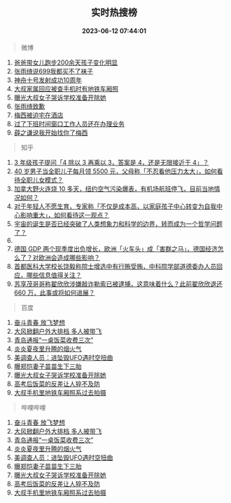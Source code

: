 <div align="center"><h2>实时热搜榜</h2><h4>2023-06-12 07:44:01</h4></div>

> 微博  

1. [爸爸带女儿跑步200余天孩子变化明显](https://s.weibo.com/weibo?q=%23%E7%88%B8%E7%88%B8%E5%B8%A6%E5%A5%B3%E5%84%BF%E8%B7%91%E6%AD%A5200%E4%BD%99%E5%A4%A9%E5%AD%A9%E5%AD%90%E5%8F%98%E5%8C%96%E6%98%8E%E6%98%BE%23&t=31&band_rank=1&Refer=top)<br />
2. [张雨绮说699我都买不了袜子](https://s.weibo.com/weibo?q=%23%E5%BC%A0%E9%9B%A8%E7%BB%AE%E8%AF%B4699%E6%88%91%E9%83%BD%E4%B9%B0%E4%B8%8D%E4%BA%86%E8%A2%9C%E5%AD%90%23&t=31&band_rank=2&Refer=top)<br />
3. [神舟十号发射成功10周年](https://s.weibo.com/weibo?q=%23%E7%A5%9E%E8%88%9F%E5%8D%81%E5%8F%B7%E5%8F%91%E5%B0%84%E6%88%90%E5%8A%9F10%E5%91%A8%E5%B9%B4%23&t=31&band_rank=3&Refer=top)<br />
4. [大叔家属回应被查手机时有地铁车厢照](https://s.weibo.com/weibo?q=%23%E5%A4%A7%E5%8F%94%E5%AE%B6%E5%B1%9E%E5%9B%9E%E5%BA%94%E8%A2%AB%E6%9F%A5%E6%89%8B%E6%9C%BA%E6%97%B6%E6%9C%89%E5%9C%B0%E9%93%81%E8%BD%A6%E5%8E%A2%E7%85%A7%23&t=31&band_rank=4&Refer=top)<br />
5. [曝光大叔女子哭诉学校准备开除她](https://s.weibo.com/weibo?q=%23%E6%9B%9D%E5%85%89%E5%A4%A7%E5%8F%94%E5%A5%B3%E5%AD%90%E5%93%AD%E8%AF%89%E5%AD%A6%E6%A0%A1%E5%87%86%E5%A4%87%E5%BC%80%E9%99%A4%E5%A5%B9%23&t=31&band_rank=5&Refer=top)<br />
6. [张雨绮致歉](https://s.weibo.com/weibo?q=%E5%BC%A0%E9%9B%A8%E7%BB%AE%E8%87%B4%E6%AD%89&t=31&band_rank=6&Refer=top)<br />
7. [梅西被迫宅在酒店](https://s.weibo.com/weibo?q=%23%E6%A2%85%E8%A5%BF%E8%A2%AB%E8%BF%AB%E5%AE%85%E5%9C%A8%E9%85%92%E5%BA%97%23&t=31&band_rank=7&Refer=top)<br />
8. [过了下班时间窗口工作人员还在办理业务](https://s.weibo.com/weibo?q=%23%E8%BF%87%E4%BA%86%E4%B8%8B%E7%8F%AD%E6%97%B6%E9%97%B4%E7%AA%97%E5%8F%A3%E5%B7%A5%E4%BD%9C%E4%BA%BA%E5%91%98%E8%BF%98%E5%9C%A8%E5%8A%9E%E7%90%86%E4%B8%9A%E5%8A%A1%23&t=31&band_rank=8&Refer=top)<br />
9. [薛之谦说我开始找你了梅西](https://s.weibo.com/weibo?q=%23%E8%96%9B%E4%B9%8B%E8%B0%A6%E8%AF%B4%E6%88%91%E5%BC%80%E5%A7%8B%E6%89%BE%E4%BD%A0%E4%BA%86%E6%A2%85%E8%A5%BF%23&t=31&band_rank=9&Refer=top)<br />

> 知乎  

1. [3 年级孩子提问「4 除以 3 再乘以 3，答案是 4，还是无限接近于 4」？](https://www.zhihu.com/question/597086933)<br />
2. [​​40 岁男子当全职儿子每月领 5500 元，父母称「不忍看他压力太大」，如何看待全职儿女模式？](https://www.zhihu.com/question/605656495)<br />
3. [加拿大野火连烧 10 多天，纽约空气污染爆表，有机场航班停飞，目前当地情况如何？](https://www.zhihu.com/question/605435138)<br />
4. [对于年轻人不愿生育，专家称「不仅是成本高，以家庭孩子中心转变为自我中心影响重大」，如何看待这一观点？](https://www.zhihu.com/question/606014215)<br />
5. [宇宙的诞生是否已经突破了人类想象力和科学的边界，转而成为一个哲学问题了？](https://www.zhihu.com/question/605857365)<br />
6. []()<br />
7. [德国 GDP 两个现季度出负增长，欧洲「火车头」成「害群之马」，德国经济怎么了？对欧洲会造成哪些影响？](https://www.zhihu.com/question/605491276)<br />
8. [首都医科大学校长饶毅称院士增选中有行贿受贿，中科院学部道德委办人员回应，哪些信息值得关注？](https://www.zhihu.com/question/606031181)<br />
9. [苏享茂哥哥称翟欣欣涉嫌敲诈勒索已被逮捕，这意味着什么？此前翟欣欣退还 660 万，此事或将如何进展？](https://www.zhihu.com/question/605647767)<br />

> 百度  

1. [奋斗青春 放飞梦想](https://www.baidu.com/s?wd=%E5%A5%8B%E6%96%97%E9%9D%92%E6%98%A5+%E6%94%BE%E9%A3%9E%E6%A2%A6%E6%83%B3&sa=fyb_news&rsv_dl=fyb_news)<br />
2. [大风掀翻户外大排档 多人被带飞](https://www.baidu.com/s?wd=%E5%A4%A7%E9%A3%8E%E6%8E%80%E7%BF%BB%E6%88%B7%E5%A4%96%E5%A4%A7%E6%8E%92%E6%A1%A3+%E5%A4%9A%E4%BA%BA%E8%A2%AB%E5%B8%A6%E9%A3%9E&sa=fyb_news&rsv_dl=fyb_news)<br />
3. [青岛通报“一桌饭菜收费三次”](https://www.baidu.com/s?wd=%E9%9D%92%E5%B2%9B%E9%80%9A%E6%8A%A5%E2%80%9C%E4%B8%80%E6%A1%8C%E9%A5%AD%E8%8F%9C%E6%94%B6%E8%B4%B9%E4%B8%89%E6%AC%A1%E2%80%9D&sa=fyb_news&rsv_dl=fyb_news)<br />
4. [炎炎夏夜里升腾的烟火气](https://www.baidu.com/s?wd=%E7%82%8E%E7%82%8E%E5%A4%8F%E5%A4%9C%E9%87%8C%E5%8D%87%E8%85%BE%E7%9A%84%E7%83%9F%E7%81%AB%E6%B0%94&sa=fyb_news&rsv_dl=fyb_news)<br />
5. [美调查人员：进坠毁UFO遇时空扭曲](https://www.baidu.com/s?wd=%E7%BE%8E%E8%B0%83%E6%9F%A5%E4%BA%BA%E5%91%98%EF%BC%9A%E8%BF%9B%E5%9D%A0%E6%AF%81UFO%E9%81%87%E6%97%B6%E7%A9%BA%E6%89%AD%E6%9B%B2&sa=fyb_news&rsv_dl=fyb_news)<br />
6. [曝郑恺妻子苗苗生下三胎](https://www.baidu.com/s?wd=%E6%9B%9D%E9%83%91%E6%81%BA%E5%A6%BB%E5%AD%90%E8%8B%97%E8%8B%97%E7%94%9F%E4%B8%8B%E4%B8%89%E8%83%8E&sa=fyb_news&rsv_dl=fyb_news)<br />
7. [曝光大叔女子哭诉学校准备开除她](https://www.baidu.com/s?wd=%E6%9B%9D%E5%85%89%E5%A4%A7%E5%8F%94%E5%A5%B3%E5%AD%90%E5%93%AD%E8%AF%89%E5%AD%A6%E6%A0%A1%E5%87%86%E5%A4%87%E5%BC%80%E9%99%A4%E5%A5%B9&sa=fyb_news&rsv_dl=fyb_news)<br />
8. [高考后饭菜的反差让人猝不及防](https://www.baidu.com/s?wd=%E9%AB%98%E8%80%83%E5%90%8E%E9%A5%AD%E8%8F%9C%E7%9A%84%E5%8F%8D%E5%B7%AE%E8%AE%A9%E4%BA%BA%E7%8C%9D%E4%B8%8D%E5%8F%8A%E9%98%B2&sa=fyb_news&rsv_dl=fyb_news)<br />
9. [大叔手机里地铁车厢照系过去拍摄](https://www.baidu.com/s?wd=%E5%A4%A7%E5%8F%94%E6%89%8B%E6%9C%BA%E9%87%8C%E5%9C%B0%E9%93%81%E8%BD%A6%E5%8E%A2%E7%85%A7%E7%B3%BB%E8%BF%87%E5%8E%BB%E6%8B%8D%E6%91%84&sa=fyb_news&rsv_dl=fyb_news)<br />

> 哔哩哔哩  

1. [奋斗青春 放飞梦想](https://www.baidu.com/s?wd=%E5%A5%8B%E6%96%97%E9%9D%92%E6%98%A5+%E6%94%BE%E9%A3%9E%E6%A2%A6%E6%83%B3&sa=fyb_news&rsv_dl=fyb_news)<br />
2. [大风掀翻户外大排档 多人被带飞](https://www.baidu.com/s?wd=%E5%A4%A7%E9%A3%8E%E6%8E%80%E7%BF%BB%E6%88%B7%E5%A4%96%E5%A4%A7%E6%8E%92%E6%A1%A3+%E5%A4%9A%E4%BA%BA%E8%A2%AB%E5%B8%A6%E9%A3%9E&sa=fyb_news&rsv_dl=fyb_news)<br />
3. [青岛通报“一桌饭菜收费三次”](https://www.baidu.com/s?wd=%E9%9D%92%E5%B2%9B%E9%80%9A%E6%8A%A5%E2%80%9C%E4%B8%80%E6%A1%8C%E9%A5%AD%E8%8F%9C%E6%94%B6%E8%B4%B9%E4%B8%89%E6%AC%A1%E2%80%9D&sa=fyb_news&rsv_dl=fyb_news)<br />
4. [炎炎夏夜里升腾的烟火气](https://www.baidu.com/s?wd=%E7%82%8E%E7%82%8E%E5%A4%8F%E5%A4%9C%E9%87%8C%E5%8D%87%E8%85%BE%E7%9A%84%E7%83%9F%E7%81%AB%E6%B0%94&sa=fyb_news&rsv_dl=fyb_news)<br />
5. [美调查人员：进坠毁UFO遇时空扭曲](https://www.baidu.com/s?wd=%E7%BE%8E%E8%B0%83%E6%9F%A5%E4%BA%BA%E5%91%98%EF%BC%9A%E8%BF%9B%E5%9D%A0%E6%AF%81UFO%E9%81%87%E6%97%B6%E7%A9%BA%E6%89%AD%E6%9B%B2&sa=fyb_news&rsv_dl=fyb_news)<br />
6. [曝郑恺妻子苗苗生下三胎](https://www.baidu.com/s?wd=%E6%9B%9D%E9%83%91%E6%81%BA%E5%A6%BB%E5%AD%90%E8%8B%97%E8%8B%97%E7%94%9F%E4%B8%8B%E4%B8%89%E8%83%8E&sa=fyb_news&rsv_dl=fyb_news)<br />
7. [曝光大叔女子哭诉学校准备开除她](https://www.baidu.com/s?wd=%E6%9B%9D%E5%85%89%E5%A4%A7%E5%8F%94%E5%A5%B3%E5%AD%90%E5%93%AD%E8%AF%89%E5%AD%A6%E6%A0%A1%E5%87%86%E5%A4%87%E5%BC%80%E9%99%A4%E5%A5%B9&sa=fyb_news&rsv_dl=fyb_news)<br />
8. [高考后饭菜的反差让人猝不及防](https://www.baidu.com/s?wd=%E9%AB%98%E8%80%83%E5%90%8E%E9%A5%AD%E8%8F%9C%E7%9A%84%E5%8F%8D%E5%B7%AE%E8%AE%A9%E4%BA%BA%E7%8C%9D%E4%B8%8D%E5%8F%8A%E9%98%B2&sa=fyb_news&rsv_dl=fyb_news)<br />
9. [大叔手机里地铁车厢照系过去拍摄](https://www.baidu.com/s?wd=%E5%A4%A7%E5%8F%94%E6%89%8B%E6%9C%BA%E9%87%8C%E5%9C%B0%E9%93%81%E8%BD%A6%E5%8E%A2%E7%85%A7%E7%B3%BB%E8%BF%87%E5%8E%BB%E6%8B%8D%E6%91%84&sa=fyb_news&rsv_dl=fyb_news)<br />
